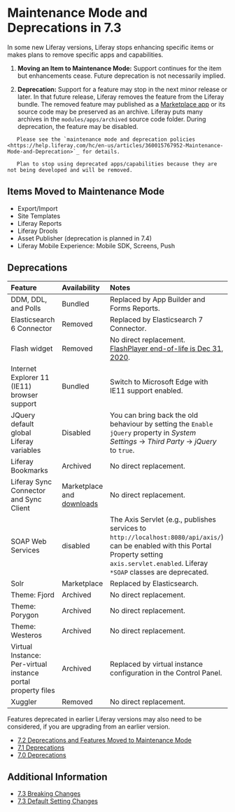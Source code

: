 # Maintenance Mode and Deprecations in 7.3

In some new Liferay versions, Liferay stops enhancing specific items or makes plans to remove specific apps and capabilities.

1. **Moving an Item to Maintenance Mode:** Support continues for the item but enhancements cease. Future deprecation is not necessarily implied.

2. **Deprecation:** Support for a feature may stop in the next minor release or later. In that future release, Liferay removes the feature from the Liferay bundle. The removed feature may published as a [Marketplace app](https://web.liferay.com/marketplace) or its source code may be preserved as an archive. Liferay puts many archives in the `modules/apps/archived` source code folder. During deprecation, the feature may be disabled.

```important::
   Please see the `maintenance mode and deprecation policies <https://help.liferay.com/hc/en-us/articles/360015767952-Maintenance-Mode-and-Deprecation>`_ for details.
```

```note::
   Plan to stop using deprecated apps/capabilities because they are not being developed and will be removed.
```

## Items Moved to Maintenance Mode

* Export/Import
* Site Templates
* Liferay Reports
* Liferay Drools
* Asset Publisher (deprecation is planned in 7.4)
* Liferay Mobile Experience: Mobile SDK, Screens, Push

## Deprecations

| Feature | Availability | Notes |
| :------ | :----------- | :---- |
| DDM, DDL, and Polls | Bundled | Replaced by App Builder and Forms Reports. |
| Elasticsearch 6 Connector | Removed | Replaced by Elasticsearch 7 Connector. |
| Flash widget | Removed | No direct replacement. [FlashPlayer end-of-life is Dec 31, 2020](https://www.adobe.com/products/flashplayer/end-of-life.html#:~:text=As%20previously%20announced%20in%20July,(%E2%80%9CEOL%20Date%E2%80%9D)). |
| Internet Explorer 11 (IE11) browser support | Bundled | Switch to Microsoft Edge with IE11 support enabled. |
| JQuery default global Liferay variables | Disabled | You can bring back the old behaviour by setting the `Enable jQuery` property in *System Settings* &rarr; *Third Party* &rarr; *jQuery* to `true`. |
| Liferay Bookmarks | Archived | No direct replacement. |
| Liferay Sync Connector and Sync Client | Marketplace and [downloads](https://web.liferay.com/downloads/liferay-sync) | No direct replacement. |
| SOAP Web Services | disabled | The Axis Servlet (e.g., publishes services to `http://localhost:8080/api/axis/`) can be enabled with this Portal Property setting `axis.servlet.enabled`. Liferay `*SOAP` classes are deprecated. |
| Solr | Marketplace | Replaced by Elasticsearch. |
| Theme: Fjord | Archived | No direct replacement. |
| Theme: Porygon | Archived | No direct replacement. |
| Theme: Westeros | Archived | No direct replacement. |
| Virtual Instance: Per-virtual instance portal property files | Archived | Replaced by virtual instance configuration in the Control Panel. |
| Xuggler | Removed | No direct replacement. |

Features deprecated in earlier Liferay versions may also need to be considered, if you are upgrading from an earlier version.

* [7.2 Deprecations and Features Moved to Maintenance Mode](./maintenance-mode-and-deprecations-in-7-2.md)
* [7.1 Deprecations](https://help.liferay.com/hc/en-us/articles/360018403151-Digital-Experience-Platform-7-1-Deprecated-and-Removed-Items)
* [7.0 Deprecations](https://help.liferay.com/hc/en-us/articles/360018123832-Digital-Experience-Platform-7-0-Deprecated-and-Removed-Items)

## Additional Information

* [7.3 Breaking Changes](../../../liferay-internals/reference/7-3-breaking-changes.md)
* [7.3 Default Setting Changes](./default-setting-changes-in-7-3.md)
